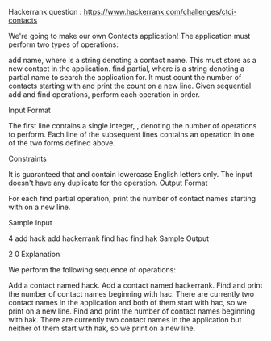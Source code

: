 
Hackerrank question : https://www.hackerrank.com/challenges/ctci-contacts

We're going to make our own Contacts application! The application must perform two types of operations:

add name, where  is a string denoting a contact name. This must store  as a new contact in the application.
find partial, where  is a string denoting a partial name to search the application for. It must count the number of contacts starting with  and print the count on a new line.
Given  sequential add and find operations, perform each operation in order.

Input Format

The first line contains a single integer, , denoting the number of operations to perform. 
Each line  of the  subsequent lines contains an operation in one of the two forms defined above.

Constraints

It is guaranteed that  and  contain lowercase English letters only.
The input doesn't have any duplicate  for the  operation.
Output Format

For each find partial operation, print the number of contact names starting with  on a new line.

Sample Input

4
add hack
add hackerrank
find hac
find hak
Sample Output

2
0
Explanation

We perform the following sequence of operations:

Add a contact named hack.
Add a contact named hackerrank.
Find and print the number of contact names beginning with hac. There are currently two contact names in the application and both of them start with hac, so we print  on a new line.
Find and print the number of contact names beginning with hak. There are currently two contact names in the application but neither of them start with hak, so we print  on a new line.
